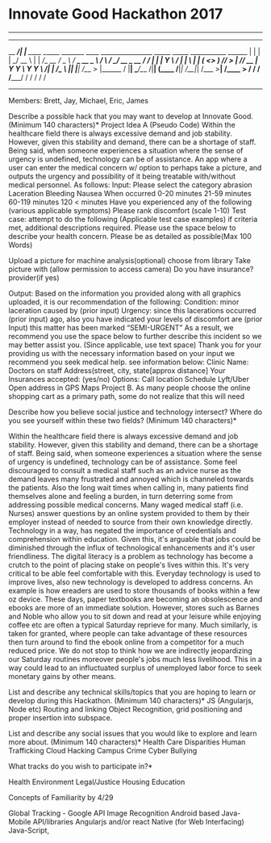 # Innovate Good Hackathon 2017
_____________________________________________________________________________________________________________
___________ __             __________                                                                        
\__    ___/|  |__   ____   \______   \_______  ____   ________________    _____   _____   ___________  ______
  |    |   |  |  \_/ __ \   |    |  _/\_  __ \/  _ \ / ___\_  __ \__  \  /     \ /     \_/ __ \_  __ \/  ___/
  |    |   |   Y  \  ___/   |    |   \ |  | \(  <_> ) /_/  >  | \// __ \|  Y Y  \  Y Y  \  ___/|  | \/\___ \ 
  |____|   |___|  /\___  >  |______  / |__|   \____/\___  /|__|  (____  /__|_|  /__|_|  /\___  >__|  /____  >
                \/     \/          \/              /_____/            \/      \/      \/     \/           \/
_____________________________________________________________________________________________________________

Members: Brett, Jay, Michael, Eric, James 

Describe a possible hack that you may want to develop at Innovate Good. (Minimum 140 characters)*
Project Idea A
(Pseudo Code)
Within the healthcare field there is always excessive demand and job stability. However, given this stability and demand, there can be a shortage of staff. Being said, when someone experiences a situation where the sense of urgency is undefined, technology can be of assistance. An app where a user can enter the medical concern w/ option to perhaps take a picture, and outputs the urgency and possibility of it being treatable with/without medical personnel. As follows:
Input:
Please select the category
abrasion
Laceration
Bleeding
Nausea 
When occurred 
0-20 minutes 
21-59 minutes 
60-119 minutes
120 < minutes
Have you experienced any of the following 
(various applicable symptoms)
Please rank discomfort 
(scale 1-10)
Test case: attempt to do the following
(Applicable test case examples)
if criteria met, additional descriptions required.
Please use the space below to describe your health concern. Please be as detailed as possible(Max 100
Words)

Upload a picture for machine analysis(optional) 
choose from library 
Take picture with (allow permission to access camera)
Do you have insurance?
provider(if yes)

Output:
Based on the information you provided along with all graphics uploaded, it is our recommendation of the following:
Condition: minor laceration caused by (prior input)
Urgency: since this lacerations occurred (prior input) ago, also you have indicated your levels of discomfort are (prior Input) this matter has been marked “SEMI-URGENT” As a result, we recommend you use the space below to further describe this incident so we may better assist you. (Since applicable, use text space)
Thank you for your providing us with the necessary information based on your input we recommend you seek medical help. see information below:
Clinic Name:
Doctors on staff
Address(street, city, state[approx distance]
Your Insurances accepted: (yes/no)
Options: 
Call location 
Schedule Lyft/Uber
Open address in GPS Maps
Project B.
As many people choose the online shopping cart as a primary path, some do not realize that this will need 


Describe how you believe social justice and technology intersect? Where do you see yourself within these two fields? (Minimum 140 characters)*

Within the healthcare field there is always excessive demand and job stability. However, given this stability and demand, there can be a shortage of staff. Being said, when someone experiences a situation where the sense of urgency is undefined, technology can be of assistance. Some feel discouraged to consult a medical staff such as an advice nurse as the demand leaves many frustrated and annoyed which is channeled towards the patients. Also the long wait times when calling in, many patients find themselves alone and feeling a burden, in turn deterring some from addressing possible medical concerns. Many waged medical staff (i.e. Nurses) answer questions by an online system provided to them by their employer instead of needed to source from their own knowledge directly. Technology in a way, has negated the importance of credentials and comprehension within education. Given this, it's arguable that jobs could be diminished through the influx of technological enhancements and it's user friendliness. The digital literacy is a problem as technology has become a crutch to the point of placing stake on people's lives within this. It's very critical to be able feel comfortable with this.
Everyday technology is used to improve lives, also new technology is developed to address concerns. An example is how ereaders are used to store thousands of books within a few oz device. These days, paper textbooks are becoming an obsolescence and ebooks are more of an immediate solution. However, stores such as Barnes and Noble who allow you to sit down and read at your leisure while enjoying coffee etc are often a typical Saturday reprieve for many. Much similarly, is taken for granted, where people can take advantage of these resources then turn around to find the ebook online from a competitor for a much reduced price. We do not stop to think how we are indirectly jeopardizing our Saturday routines moreover people's jobs much less livelihood. This in a way could lead to an influctuated surplus of unemployed labor force to seek monetary gains by other means.



List and describe any technical skills/topics that you are hoping to learn or develop during this Hackathon. (Minimum 140 characters)*
JS (Angularjs, Node etc)
Routing and linking 
Object Recognition, grid positioning and proper insertion into subspace.


List and describe any social issues that you would like to explore and learn more about.  (Minimum 140 characters)*
Health Care Disparities
Human Trafficking 
Cloud Hacking
Campus Crime
Cyber Bullying 


What tracks do you wish to participate in?*

Health Environment
Legal/Justice
Housing
Education

Concepts of Familiarity by 4/29

Global Tracking - Google API
Image Recognition 
Android based Java-Mobile API/libraries 
Angularjs and/or react Native (for Web Interfacing)
Java-Script,  




